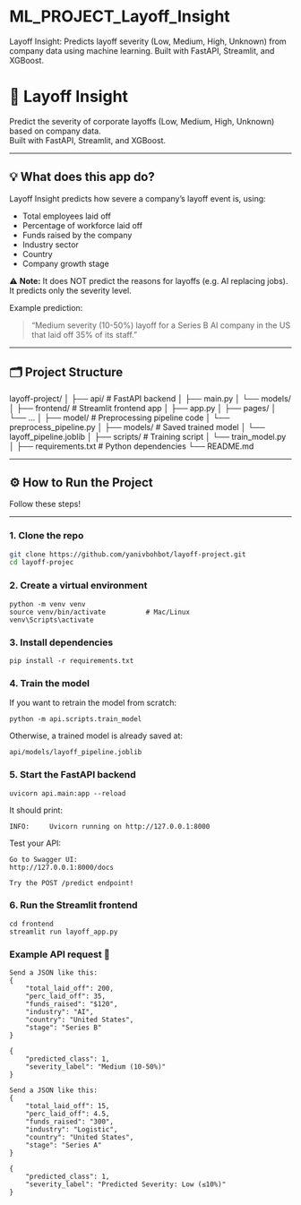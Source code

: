 # ML_PROJECT_Layoff_Insight
Layoff Insight: Predicts layoff severity (Low, Medium, High, Unknown) from company data using machine learning. Built with FastAPI, Streamlit, and XGBoost.


# 🚀 Layoff Insight

Predict the severity of corporate layoffs (Low, Medium, High, Unknown) based on company data.  
Built with FastAPI, Streamlit, and XGBoost.

---

## 💡 What does this app do?

Layoff Insight predicts how severe a company’s layoff event is, using:
- Total employees laid off
- Percentage of workforce laid off
- Funds raised by the company
- Industry sector
- Country
- Company growth stage

⚠️ **Note:** It does NOT predict the reasons for layoffs (e.g. AI replacing jobs). It predicts only the severity level.

Example prediction:
> “Medium severity (10-50%) layoff for a Series B AI company in the US that laid off 35% of its staff.”

---

## 🗂️ Project Structure
layoff-project/
│
├── api/ # FastAPI backend
│ ├── main.py
│ └── models/
│
├── frontend/ # Streamlit frontend app
│ ├── app.py
│ ├── pages/
│ └── ...
│
├── model/ # Preprocessing pipeline code
│ └── preprocess_pipeline.py
│
├── models/ # Saved trained model
│ └── layoff_pipeline.joblib
│
├── scripts/ # Training script
│ └── train_model.py
│
├── requirements.txt # Python dependencies
└── README.md


---

## ⚙️ How to Run the Project

Follow these steps!

---

### 1. Clone the repo

```bash
git clone https://github.com/yanivbohbot/layoff-project.git
cd layoff-projec
```
### 2. Create a virtual environment
```
python -m venv venv
source venv/bin/activate          # Mac/Linux
venv\Scripts\activate
```
### 3. Install dependencies
```
pip install -r requirements.txt
```

### 4. Train the model 
If you want to retrain the model from scratch:
```
python -m api.scripts.train_model
```
Otherwise, a trained model is already saved at:
```
api/models/layoff_pipeline.joblib
```
### 5. Start the FastAPI backend
```
uvicorn api.main:app --reload
```
It should print:

```
INFO:     Uvicorn running on http://127.0.0.1:8000
```
Test your API:

    Go to Swagger UI:
    http://127.0.0.1:8000/docs

    Try the POST /predict endpoint!

### 6. Run the Streamlit frontend
```
cd frontend
streamlit run layoff_app.py
```

### Example API request 🎯
```
Send a JSON like this:
{
    "total_laid_off": 200,
    "perc_laid_off": 35,
    "funds_raised": "$120",
    "industry": "AI",
    "country": "United States",
    "stage": "Series B"
}

{
    "predicted_class": 1,
    "severity_label": "Medium (10-50%)"
}

Send a JSON like this:
{
    "total_laid_off": 15,
    "perc_laid_off": 4.5,
    "funds_raised": "300",
    "industry": "Logistic",
    "country": "United States",
    "stage": "Series A"
}

{
    "predicted_class": 1,
    "severity_label": "Predicted Severity: Low (≤10%)"
}



```
